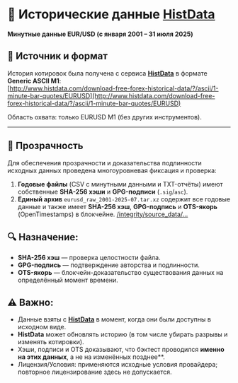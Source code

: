 # 📂 Исторические данные [HistData](https://www.histdata.com)

**Минутные данные EUR/USD (c января 2001 – 31 июля 2025)**

## 📌 Источник и формат  
История котировок была получена с сервиса **[HistData](https://www.histdata.com)** в формате **Generic ASCII M1**:  
[http://www.histdata.com/download-free-forex-historical-data/?/ascii/1-minute-bar-quotes/EURUSD](http://www.histdata.com/download-free-forex-historical-data/?/ascii/1-minute-bar-quotes/EURUSD)  

Область охвата: только EURUSD M1 (без других инструментов).

---

## 📜 Прозрачность  

Для обеспечения прозрачности и доказательства подлинности исходных данных проведена многоуровневая фиксация и проверка:  

1. **Годовые файлы** (CSV с минутными данными и TXT-отчёты) имеют собственные **SHA-256 хэши** и **GPG-подписи** (`.sig`/`asc`).  
2. **Единый архив** `eurusd_raw_2001-2025-07.tar.xz` содержит все годовые данные и также имеет **SHA-256 хэш**, **GPG-подпись** и **OTS-якорь** (OpenTimestamps) в блокчейне. [/integrity/source_data/...](https://github.com/euro-macromechanica-backtest/data-hub/tree/main/integrity/source_data) 

## 🔍 **Назначение:**  

- **SHA-256 хэш** — проверка целостности файла.  
- **GPG-подпись** — подтверждение авторства и подлинности.  
- **OTS-якорь** — блокчейн-доказательство существования данных на определённый момент времени.  

## ⚠️ **Важно:**  
- Данные взяты с **[HistData](https://www.histdata.com)** в момент, когда они были доступны в исходном виде.  
- **HistData** может обновлять историю (в том числе убирать разрывы и изменять котировки).  
- Хэши, подписи и OTS доказывают, что бэктест проводился **именно на этих данных**, а не на изменённых позднее**.
- Лицензия/Условия: применяются исходные условия провайдера; повторное лицензирование здесь не допускается.
